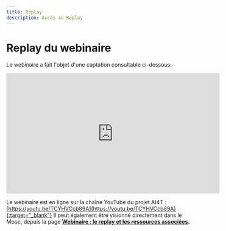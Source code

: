 ```yaml
---
title: Replay
description: Accès au Replay 
---
```



# Replay du webinaire

Le webinaire a fait l'objet d'une captation consultable ci-dessous: 

<center><iframe width="560" height="315" src="https://www.youtube.com/embed/TCYHVCcb89A?si=iJ8cMRSI59x1l668" title="YouTube video player" frameborder="0" allow="accelerometer; autoplay; clipboard-write; encrypted-media; gyroscope; picture-in-picture; web-share" allowfullscreen></iframe></center>

Le webinaire est en ligne sur la chaîne YouTube du projet AI4T : [https://youtu.be/TCYHVCcb89A](https://youtu.be/TCYHVCcb89A){:target="_blank"}
Il peut également être visionné directement dans le Mooc, depuis la page <a href="https://lms.fun-mooc.fr/courses/course-v1:inria+41032+session01/jump_to_id/2a0da588352d40509cde76d995806dd9" target="_blank"><b>Webinaire : le replay et les ressources associées<b/></a>.
